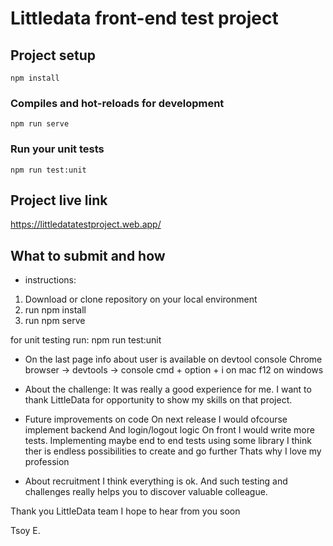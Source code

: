 # Littledata front-end test project

## Project setup

```
npm install
```

### Compiles and hot-reloads for development

```
npm run serve
```

### Run your unit tests

```
npm run test:unit
```

## Project live link

https://littledatatestproject.web.app/

## What to submit and how

- instructions:

1. Download or clone repository on your local environment
2. run npm install
3. run npm serve

for unit testing run:
npm run test:unit

- On the last page info about user is available on devtool console
  Chrome browser -> devtools -> console
  cmd + option + i on mac
  f12 on windows

- About the challenge:
  It was really a good experience for me. I want to thank LittleData for opportunity to show my skills on that project.

- Future improvements on code
  On next release I would ofcourse implement backend And login/logout logic
  On front I would write more tests. Implementing maybe end to end tests using some library
  I think ther is endless possibilities to create and go further
  Thats why I love my profession

- About recruitment
  I think everything is ok. And such testing and challenges really helps you to discover valuable colleague.

Thank you LittleData team
I hope to hear from you soon

Tsoy E.
